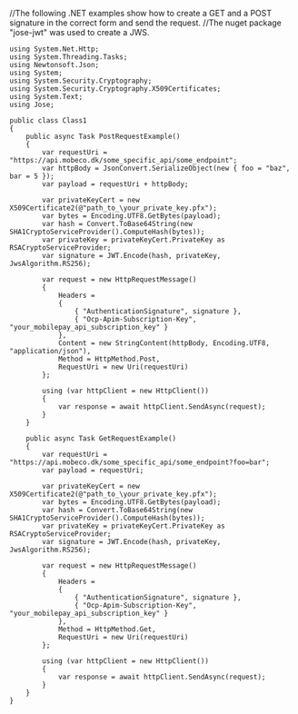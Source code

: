 //The following .NET examples show how to create a GET and a POST signature in the correct form and send the request.
//The nuget package "jose-jwt" was used to create a JWS.


    using System.Net.Http;
    using System.Threading.Tasks;
    using Newtonsoft.Json;
    using System;
    using System.Security.Cryptography;
    using System.Security.Cryptography.X509Certificates;
    using System.Text;
    using Jose;

    public class Class1
    {
        public async Task PostRequestExample()
        {
            var requestUri = "https://api.mobeco.dk/some_specific_api/some_endpoint";
            var httpBody = JsonConvert.SerializeObject(new { foo = "baz", bar = 5 });
            var payload = requestUri + httpBody;

            var privateKeyCert = new X509Certificate2(@"path_to_\your_private_key.pfx");
            var bytes = Encoding.UTF8.GetBytes(payload);
            var hash = Convert.ToBase64String(new SHA1CryptoServiceProvider().ComputeHash(bytes));
            var privateKey = privateKeyCert.PrivateKey as RSACryptoServiceProvider;
            var signature = JWT.Encode(hash, privateKey, JwsAlgorithm.RS256);

            var request = new HttpRequestMessage()
            {
                Headers = 
                { 
                    { "AuthenticationSignature", signature }, 
                    { "Ocp-Apim-Subscription-Key", "your_mobilepay_api_subscription_key" } 
                },
                Content = new StringContent(httpBody, Encoding.UTF8, "application/json"),
                Method = HttpMethod.Post,
                RequestUri = new Uri(requestUri)
            };

            using (var httpClient = new HttpClient())
            {
                var response = await httpClient.SendAsync(request); 
            }
        }
        
        public async Task GetRequestExample()
        {
            var requestUri = "https://api.mobeco.dk/some_specific_api/some_endpoint?foo=bar";
            var payload = requestUri;

            var privateKeyCert = new X509Certificate2(@"path_to_\your_private_key.pfx");
            var bytes = Encoding.UTF8.GetBytes(payload);
            var hash = Convert.ToBase64String(new SHA1CryptoServiceProvider().ComputeHash(bytes));
            var privateKey = privateKeyCert.PrivateKey as RSACryptoServiceProvider;
            var signature = JWT.Encode(hash, privateKey, JwsAlgorithm.RS256);

            var request = new HttpRequestMessage()
            {
                Headers =
                {
                    { "AuthenticationSignature", signature },
                    { "Ocp-Apim-Subscription-Key", "your_mobilepay_api_subscription_key" }
                },
                Method = HttpMethod.Get,
                RequestUri = new Uri(requestUri)
            };

            using (var httpClient = new HttpClient())
            {
                var response = await httpClient.SendAsync(request); 
            }
        }
    }
